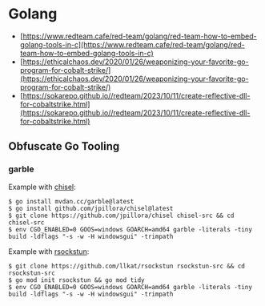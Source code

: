 # Golang

- [https://www.redteam.cafe/red-team/golang/red-team-how-to-embed-golang-tools-in-c](https://www.redteam.cafe/red-team/golang/red-team-how-to-embed-golang-tools-in-c)
- [https://ethicalchaos.dev/2020/01/26/weaponizing-your-favorite-go-program-for-cobalt-strike/](https://ethicalchaos.dev/2020/01/26/weaponizing-your-favorite-go-program-for-cobalt-strike/)
- [https://sokarepo.github.io//redteam/2023/10/11/create-reflective-dll-for-cobaltstrike.html](https://sokarepo.github.io//redteam/2023/10/11/create-reflective-dll-for-cobaltstrike.html)




## Obfuscate Go Tooling



### garble

Example with [chisel](https://github.com/jpillora/chisel):

```
$ go install mvdan.cc/garble@latest
$ go install github.com/jpillora/chisel@latest
$ git clone https://github.com/jpillora/chisel chisel-src && cd chisel-src
$ env CGO_ENABLED=0 GOOS=windows GOARCH=amd64 garble -literals -tiny build -ldflags "-s -w -H windowsgui" -trimpath
```

Example with [rsockstun](https://github.com/llkat/rsockstun):

```
$ git clone https://github.com/llkat/rsockstun rsockstun-src && cd rsockstun-src
$ go mod init rsockstun && go mod tidy
$ env CGO_ENABLED=0 GOOS=windows GOARCH=amd64 garble -literals -tiny build -ldflags "-s -w -H windowsgui" -trimpath
```
